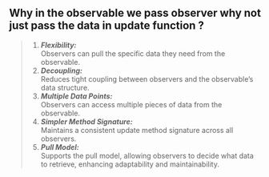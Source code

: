 ## Why in the observable we pass observer why not just pass the data in update function ?

> 1. **_Flexibility:_**<br/>Observers can pull the specific data they need from the observable.
> 2. **_Decoupling:_**<br/>Reduces tight coupling between observers and the observable’s data
     structure.
> 3. **_Multiple Data Points:_**<br/>Observers can access multiple pieces of data from the
     observable.
> 4. **_Simpler Method Signature:_**<br/>Maintains a consistent update method signature across all
     observers.
> 5. **_Pull Model:_**<br/>Supports the pull model, allowing observers to decide what data to
     retrieve, enhancing adaptability and maintainability.